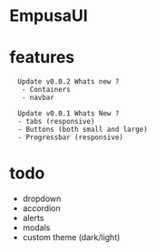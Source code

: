 # EmpusaUI


# features
```
  Update v0.0.2 Whats new ?
   - Containers
   - navbar
   
  Update v0.0.1 Whats New ?
  - tabs (responsive)
  - Buttons (both small and large)
  - Progressbar (responsive)
```
# todo

- dropdown
- accordion
- alerts
- modals
- custom theme (dark/light)
